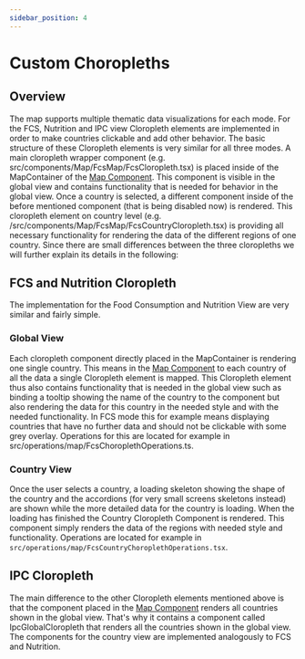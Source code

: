 ```yaml
---
sidebar_position: 4
---
```


# Custom Choropleths

## Overview
The map supports multiple thematic data visualizations for each mode. For the FCS, Nutrition and IPC view Cloropleth elements
are implemented in order to make countries clickable and add other behavior. The basic structure of these Cloropleth elements
is very similar for all three modes. A main cloropleth wrapper component (e.g. src/components/Map/FcsMap/FcsCloropleth.tsx) is placed inside of the MapContainer of the
[Map Component](map_component.md). This component is visible in the global view and contains functionality that is needed for
behavior in the global view. Once a country is selected, a different component inside of the before mentioned component (that is being disabled now) is rendered.
This cloropleth element on country level (e.g. /src/components/Map/FcsMap/FcsCountryCloropleth.tsx) is providing all necessary functionality for rendering the data of the different
regions of one country. Since there are small differences between the three cloropleths we will further explain its details in the
following:

## FCS and Nutrition Cloropleth
The implementation for the Food Consumption and Nutrition View are very similar and fairly simple. 
### Global View
Each cloropleth component directly placed in the MapContainer is rendering one single country. This means in the [Map Component](map_component.md)
to each country of all the data a single Cloropleth element is mapped. This Cloropleth element thus also contains functionality
that is needed in the global view such as binding a tooltip showing the name of the country to the component but also rendering the
data for this country in the needed style and with the needed functionality. In FCS mode this for example means displaying countries that have no further data and should not be clickable
with some grey overlay. Operations for this are located for example in src/operations/map/FcsChoroplethOperations.ts.

### Country View
Once the user selects a country, a loading skeleton showing the shape of the country and the accordions (for very small screens skeletons instead) are shown while
the more detailed data for the country is loading. When the loading has finished the Country Cloropleth Component is rendered.
This component simply renders the data of the regions with needed style and functionality. Operations are located for example in
```src/operations/map/FcsCountryChoroplethOperations.tsx```.

## IPC Cloropleth
The main difference to the other Cloropleth elements mentioned above is that the component placed in the [Map Component](map_component.md)
renders all countries shown in the global view. That's why it contains a component called IpcGlobalCloropleth that renders
all the countries shown in the global view. The components for the country view are implemented analogously to FCS and Nutrition.
